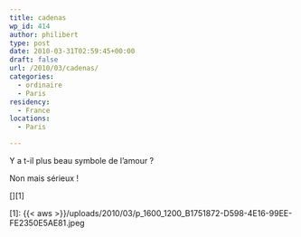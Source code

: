 ```yaml
---
title: cadenas
wp_id: 414
author: philibert
type: post
date: 2010-03-31T02:59:45+00:00
draft: false
url: /2010/03/cadenas/
categories:
  - ordinaire
  - Paris
residency:
  - France
locations:
  - Paris

---
```

Y a t-il plus beau symbole de l&rsquo;amour ?

Non mais sérieux !

[<img src="{{< aws >}}/uploads/2010/03/p_1600_1200_B1751872-D598-4E16-99EE-FE2350E5AE81.jpeg" alt="" class="alignnone size-full" />][1]

 [1]: {{< aws >}}/uploads/2010/03/p_1600_1200_B1751872-D598-4E16-99EE-FE2350E5AE81.jpeg